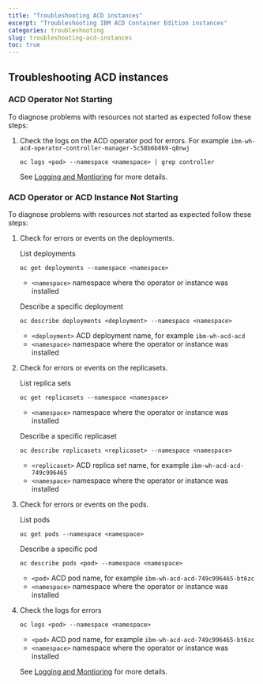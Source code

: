 ```yaml
---
title: "Troubleshooting ACD instances"
excerpt: "Troubleshooting IBM ACD Container Edition instances"
categories: troubleshooting
slug: troubleshooting-acd-instances
toc: true
---
```


## Troubleshooting ACD instances

### ACD Operator Not Starting

To diagnose problems with resources not started as expected follow these steps:

1. Check the logs on the ACD operator pod for errors. For example `ibm-wh-acd-operator-controller-manager-5c58b6b869-q8nwj`

   ```
   oc logs <pod> --namespace <namespace> | grep controller
   ```

   See [Logging and Montioring](/troubleshooting/logging-monitoring) for more details.

### ACD Operator or ACD Instance Not Starting

To diagnose problems with resources not started as expected follow these steps:

1. Check for errors or events on the deployments.

   List deployments

   ```
   oc get deployments --namespace <namespace>
   ```

   - `<namespace>` namespace where the operator or instance was installed

   Describe a specific deployment

    ```
   oc describe deployments <deployment> --namespace <namespace>
   ```

   - `<deployment>` ACD deployment name, for example `ibm-wh-acd-acd`
   - `<namespace>` namespace where the operator or instance was installed

1. Check for errors or events on the replicasets.

   List replica sets

   ```
   oc get replicasets --namespace <namespace>
   ```

   - `<namespace>` namespace where the operator or instance was installed

   Describe a specific replicaset

    ```
   oc describe replicasets <replicaset> --namespace <namespace>
   ```

   - `<replicaset>` ACD replica set name, for example `ibm-wh-acd-acd-749c996465`
   - `<namespace>` namespace where the operator or instance was installed

1. Check for errors or events on the pods.

   List pods

   ```
   oc get pods --namespace <namespace>
   ```

   Describe a specific pod

    ```
   oc describe pods <pod> --namespace <namespace>
   ```

   - `<pod>` ACD pod name, for example `ibm-wh-acd-acd-749c996465-bt6zc`
   - `<namespace>` namespace where the operator or instance was installed

1. Check the logs for errors

   ```
   oc logs <pod> --namespace <namespace>
   ```

   - `<pod>` ACD pod name, for example `ibm-wh-acd-acd-749c996465-bt6zc`
   - `<namespace>` namespace where the operator or instance was installed

   See [Logging and Montioring](/troubleshooting/logging-monitoring) for more details.
